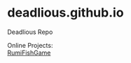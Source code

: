 # deadlious.github.io
Deadlious Repo

Online Projects:<br>
<a href="https://deadlious.github.io/RumiFishGame/index.html">RumiFishGame</a>
